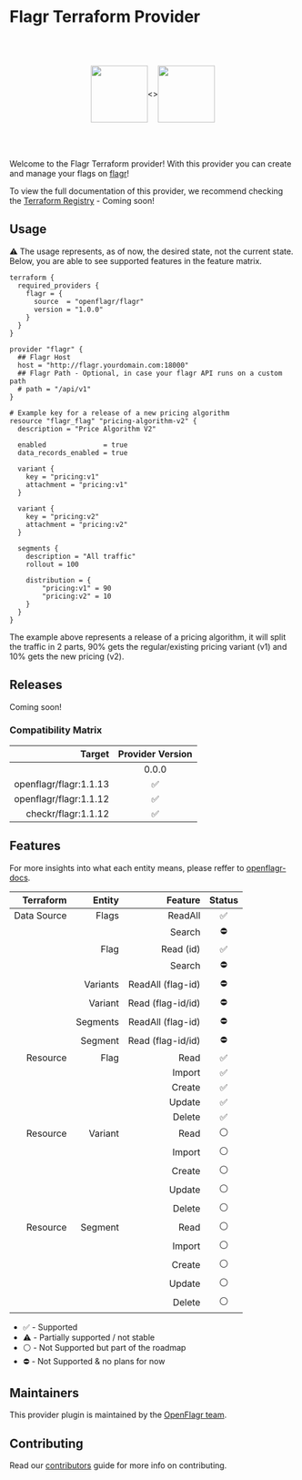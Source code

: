 Flagr Terraform Provider
==================
<p align="center" style="display: flex;justify-content: center; align-items: center; height: 200px;">
    <img src="https://avatars.githubusercontent.com/u/49816112?s=400&v=4" height="100px">        <>
    <img src="https://cdn.rawgit.com/hashicorp/terraform-website/master/content/source/assets/images/logo-hashicorp.svg" height="100px">
</p>

Welcome to the Flagr Terraform provider! With this provider you can create and manage your flags on [flagr](https://github.com/openflagr/flagr)!

To view the full documentation of this provider, we recommend checking the [Terraform Registry](https://registry.terraform.io/providers/marceloboeira/flagr/latest) - Coming soon!

Usage
-----

⚠️  The usage represents, as of now, the desired state, not the current state. Below, you are able to see supported features in the feature matrix.

```hcl
terraform {
  required_providers {
    flagr = {
      source  = "openflagr/flagr"
      version = "1.0.0"
    }
  }
}

provider "flagr" {
  ## Flagr Host
  host = "http://flagr.yourdomain.com:18000"
  ## Flagr Path - Optional, in case your flagr API runs on a custom path
  # path = "/api/v1"
}

# Example key for a release of a new pricing algorithm
resource "flagr_flag" "pricing-algorithm-v2" {
  description = "Price Algorithm V2"

  enabled              = true
  data_records_enabled = true

  variant {
    key = "pricing:v1"
    attachment = "pricing:v1"
  }

  variant {
    key = "pricing:v2"
    attachment = "pricing:v2"
  }

  segments {
    description = "All traffic"
    rollout = 100

    distribution = {
        "pricing:v1" = 90
        "pricing:v2" = 10
    }
  }
}
```

The example above represents a release of a pricing algorithm, it will split the traffic in 2 parts, 90% gets the regular/existing pricing variant (v1) and 10% gets the new pricing (v2).

Releases
---------

Coming soon!


### Compatibility Matrix

|   Target                | Provider Version   |
|------------------------:|:------------------:|
|                         |       0.0.0        |
|  openflagr/flagr:1.1.13 | :white_check_mark: |
|  openflagr/flagr:1.1.12 | :white_check_mark: |
|     checkr/flagr:1.1.12 | :white_check_mark: |


Features
---------

For more insights into what each entity means, please reffer to [openflagr-docs](https://openflagr.github.io/flagr/#/flagr_overview).

| Terraform     |        Entity | Feature           | Status   |
|--------------:|--------------:|------------------:|:--------:|
| Data Source   | Flags         | ReadAll           |  ✅      |
|               |               | Search            |  ⛔️      |
|               | Flag          | Read (id)         |  ✅      |
|               |               | Search            |  ⛔️      |
|               | Variants      | ReadAll (flag-id) |  ⛔️      |
|               | Variant       | Read (flag-id/id) |  ⛔️      |
|               | Segments      | ReadAll (flag-id) |  ⛔️      |
|               | Segment       | Read (flag-id/id) |  ⛔️      |
| Resource      | Flag          | Read              |  ✅      |
|               |               | Import            |  ✅      |
|               |               | Create            |  ✅      |
|               |               | Update            |  ✅      |
|               |               | Delete            |  ✅      |
| Resource      | Variant       | Read              |  ⚪️      |
|               |               | Import            |  ⚪️      |
|               |               | Create            |  ⚪️      |
|               |               | Update            |  ⚪️      |
|               |               | Delete            |  ⚪️      |
| Resource      | Segment       | Read              |  ⚪️      |
|               |               | Import            |  ⚪️      |
|               |               | Create            |  ⚪️      |
|               |               | Update            |  ⚪️      |
|               |               | Delete            |  ⚪️      |

* ✅ - Supported
* ⚠️  - Partially supported / not stable
* ⚪️ - Not Supported but part of the roadmap
* ⛔️ - Not Supported & no plans for now

Maintainers
-----------

This provider plugin is maintained by the [OpenFlagr team](https://github.com/orgs/openflagr/people).

Contributing
------------

Read our [contributors](https://github.com/marceloboeira/terraform-provider-flagr/docs/CONTRIBUTING.md) guide for more info on contributing.
